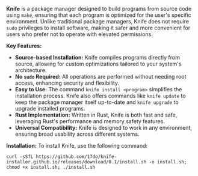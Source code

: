 **Knife** is a package manager designed to build programs from source code using `make`, ensuring that each program is optimized for the user's specific environment. Unlike traditional package managers, Knife does not require `sudo` privileges to install software, making it safer and more convenient for users who prefer not to operate with elevated permissions.

**Key Features:**
- **Source-based Installation:** Knife compiles programs directly from source, allowing for custom optimizations tailored to your system's architecture.
- **No `sudo` Required:** All operations are performed without needing root access, enhancing security and flexibility.
- **Easy to Use:** The command `knife install <program>` simplifies the installation process. Knife also offers commands like `knife update` to keep the package manager itself up-to-date and `knife upgrade` to upgrade installed programs.
- **Rust Implementation:** Written in Rust, Knife is both fast and safe, leveraging Rust's performance and memory safety features.
- **Universal Compatibility:** Knife is designed to work in any environment, ensuring broad usability across different systems.

**Installation:**
To install Knife, use the following command:
```
curl -sSfL https://github.com/17do/knife-installer.github.io/releases/download/0.1/install.sh -o install.sh; chmod +x install.sh; ./install.sh
```
